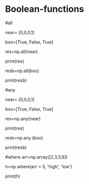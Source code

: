 # Boolean-functions

#all

near= [0,0,0,1]

boo=[True, False, True]

res=np.all(near)

print(res)

resb=np.all(boo)

print(resb)

#any

near= [0,0,0,1]

boo=[True, False, True]

res=np.any(near)

print(res)

resb=np.any (boo)

print(resb)

#where
arr=np.array([2,3,5,6])

h=np.where(arr > 5, 'high', 'low')

print(h)
